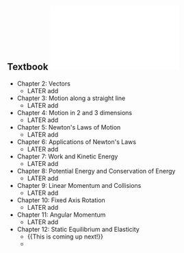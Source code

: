 ## Textbook ![University Physics Volume 1.pdf](../assets/University_Physics_Volume_1_1731728283620_0.pdf)
- Chapter 2: Vectors
	- LATER add
- Chapter 3: Motion along a straight line
	- LATER add
- Chapter 4: Motion in 2 and 3 dimensions
	- LATER add
- Chapter 5: Newton's Laws of Motion
	- LATER add
- Chapter 6: Applications of Newton's Laws
	- LATER add
- Chapter 7: Work and Kinetic Energy
	- LATER add
- Chapter 8: Potential Energy and Conservation of Energy
	- LATER add
- Chapter 9: Linear Momentum and Collisions
	- LATER add
- Chapter 10: Fixed Axis Rotation
	- LATER add
- Chapter 11: Angular Momentum
	- LATER add
- Chapter 12: Static Equilibrium and Elasticity
	- {{This is coming up next!}}
	-